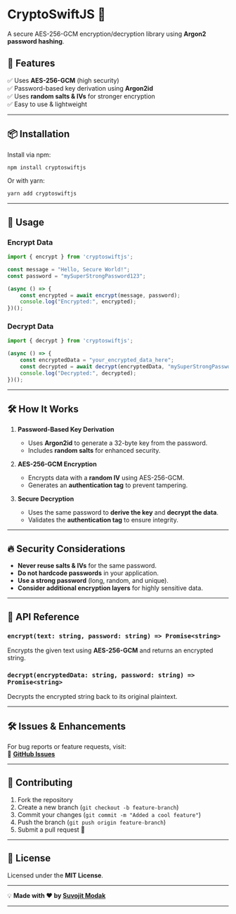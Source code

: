 # CryptoSwiftJS 🔐

A secure AES-256-GCM encryption/decryption library using **Argon2 password hashing**.

## 🚀 Features

✅ Uses **AES-256-GCM** (high security)  
✅ Password-based key derivation using **Argon2id**  
✅ Uses **random salts & IVs** for stronger encryption  
✅ Easy to use & lightweight  

---

## 📦 Installation

Install via npm:

```sh
npm install cryptoswiftjs
```

Or with yarn:

```sh
yarn add cryptoswiftjs
```

---

## 🔧 Usage

### **Encrypt Data**
```js
import { encrypt } from 'cryptoswiftjs';

const message = "Hello, Secure World!";
const password = "mySuperStrongPassword123";

(async () => {
    const encrypted = await encrypt(message, password);
    console.log("Encrypted:", encrypted);
})();
```

### **Decrypt Data**
```js
import { decrypt } from 'cryptoswiftjs';

(async () => {
    const encryptedData = "your_encrypted_data_here";
    const decrypted = await decrypt(encryptedData, "mySuperStrongPassword123");
    console.log("Decrypted:", decrypted);
})();
```

---

## 🛠 How It Works

1. **Password-Based Key Derivation**  
   - Uses **Argon2id** to generate a 32-byte key from the password.  
   - Includes **random salts** for enhanced security.  

2. **AES-256-GCM Encryption**  
   - Encrypts data with a **random IV** using AES-256-GCM.  
   - Generates an **authentication tag** to prevent tampering.  

3. **Secure Decryption**  
   - Uses the same password to **derive the key** and **decrypt the data**.  
   - Validates the **authentication tag** to ensure integrity.  

---

## 🔥 Security Considerations

- **Never reuse salts & IVs** for the same password.  
- **Do not hardcode passwords** in your application.  
- **Use a strong password** (long, random, and unique).  
- **Consider additional encryption layers** for highly sensitive data.  

---

## 📄 API Reference

### `encrypt(text: string, password: string) => Promise<string>`
Encrypts the given text using **AES-256-GCM** and returns an encrypted string.

### `decrypt(encryptedData: string, password: string) => Promise<string>`
Decrypts the encrypted string back to its original plaintext.

---

## 🛠 Issues & Enhancements

For bug reports or feature requests, visit:  
🔗 **[GitHub Issues](https://github.com/Suvoji01/cryptoswiftjs/issues)**

---

## 🤝 Contributing

1. Fork the repository  
2. Create a new branch (`git checkout -b feature-branch`)  
3. Commit your changes (`git commit -m "Added a cool feature"`)  
4. Push the branch (`git push origin feature-branch`)  
5. Submit a pull request 🚀  

---

## 📜 License

Licensed under the **MIT License**.  

---

💡 **Made with ❤️ by [Suvojit Modak](https://github.com/Suvoji01/)**  

---